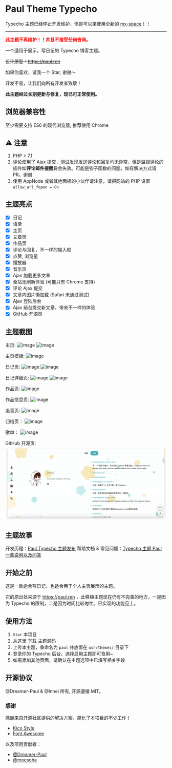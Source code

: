 # Paul Theme Typecho

Typecho 主题已经停止开发维护，但是可以来使用全新的 [mx-space](https://github.com/mx-space)！！

---

<strong style="color: red">此主题不再维护！！并且不接受任何咨询。</strong>

一个适用于展示，写日记的 Typecho 博客主题。

~~设计原型：<https://paul.ren>~~

如果你喜欢，请我一个 Star, 谢谢～

开发不易，让我们向所有开发者致敬！

**此主题经过长期更新与修复，现已可正常使用。**

## 浏览器兼容性

至少需要支持 ES6 的现代浏览器, 推荐使用 Chrome

## ⚠️ 注意

1. PHP > 7.1
1. 评论使用了 Ajax 提交，测试发现发送评论和回复均无异常，但是监视评论的插件如**评论邮件提醒**将会失效。可能是钩子函数的问题，如有解决方式请 PR。谢谢
1. 使用 AppNode 或者其他面板的小伙伴请注意，请把网站的 PHP 设置 `allow_url_fopen = On`

## 主题亮点

- [x] 日记
- [x] 语录
- [x] 主页
- [x] 文章页
- [x] 作品页
- [x] 评论与回复，不一样的输入框
- [x] 点赞, 浏览量
- [x] 播放器
- [x] 音乐页
- [x] Ajax 加载更多文章
- [x] 全站无刷新体验 (可能只有 Chrome 支持)
- [x] 评论 Ajax 提交
- [x] 文章内图片懒加载 (Safari 未通过测试)
- [x] Ajax 登陆后台
- [x] Ajax 前台提交新文章，带来不一样的体验
- [x] GitHub 开源页

## 主题截图

主页:
![image](https://user-images.githubusercontent.com/41265413/59972764-ab828900-95c7-11e9-9d4c-2db223d42e37.png)
![image](https://user-images.githubusercontent.com/41265413/59972769-c3f2a380-95c7-11e9-8f52-534a118757c8.png)

主页模板:
![image](https://user-images.githubusercontent.com/41265413/59972774-cb19b180-95c7-11e9-82c4-bb157e6d6e76.png)

日记页:
![image](https://user-images.githubusercontent.com/41265413/59972779-d66cdd00-95c7-11e9-8f9d-25b1804d662c.png)
![image](https://user-images.githubusercontent.com/41265413/59972796-2186f000-95c8-11e9-857d-5ed2b2ceb86d.png)

日记详细页:
![image](https://user-images.githubusercontent.com/41265413/59972782-e8e71680-95c7-11e9-91f6-4a75828f80fe.png)
![image](https://user-images.githubusercontent.com/41265413/59972798-2ea3df00-95c8-11e9-8ebd-1f70af2dd878.png)

作品页:
![image](https://user-images.githubusercontent.com/41265413/59972787-fbf9e680-95c7-11e9-8e12-878ae9c11cc0.png)

作品信息页:
![image](https://user-images.githubusercontent.com/41265413/59972786-f6040580-95c7-11e9-8713-f27dfc466fd9.png)

追番页:
![image](https://user-images.githubusercontent.com/41265413/59441120-a9cbff00-8e2a-11e9-87ef-241ff0edccdc.png)

归档页：
![image](https://user-images.githubusercontent.com/41265413/59972789-0a480280-95c8-11e9-86b5-1f7fd1f89e7e.png)

歌单：
![image](https://user-images.githubusercontent.com/41265413/59972793-146a0100-95c8-11e9-80f6-9ec672cc0351.png)

GitHub 开源页:
![](https://raw.githubusercontent.com/Innei/img-bed/master/20190627131326.png)

## 主题故事

开发历程：[Paul Typecho 主题发布](https://innei.ren/notes/32)
帮助文档 & 常见问题：[Typecho 主题 Paul 一些说明以及问答](https://innei.ren/posts/Z-Turn/tc-paul-theme-qa)

## 开始之前

这是一款适合写日记，也适合用于个人主页展示的主题。

它的原出处来源于 <https://paul.ren> ，此移植主题现在仍有不完善的地方，一是因为 Typecho 的限制，二是因为时间比较匆忙。已实现的功能见上。

## 使用方法

1. `Star` 本项目
2. 从这里 [下载](https://github.com/Innei/Typecho-Theme-Paul/archive/master.zip) 主题源码
3. 上传本主题，重命名为 `paul` 并放置在 `usr/themes/` 目录下
4. 登录你的 Typecho 后台，选择启用主题即可食用~
5. 如需添加其他页面，请确认在主题选项中已填写相关字段

## 开源协议

@Dreamer-Paul & @Innei 所有, 开源遵循 MIT。

### 感谢

感谢来自开源社区提供的解决方案，简化了本项目的不少工作！

- [Kico Style](https://github.com/Dreamer-Paul/Kico-Style)
- [Font Awesome](https://github.com/FortAwesome/Font-Awesome)

以及项目贡献者：

- [@Dreamer-Paul](https://github.com/Dreamer-Paul)
- [@moesoha](https://github.com/moesoha)
